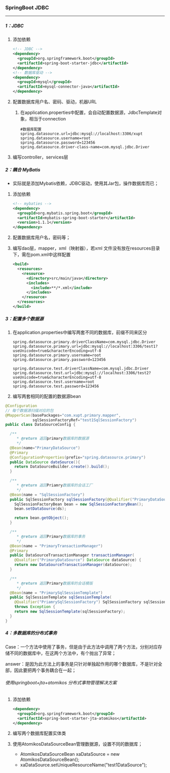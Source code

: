 ### SpringBoot JDBC

------

##### 1：JDBC

1. 添加依赖

   ```xml
   <!-- JDBC -->
   <dependency>
     <groupId>org.springframework.boot</groupId>
     <artifactId>spring-boot-starter-jdbc</artifactId>
   </dependency>
   <!-- 数据库驱动 -->
   <dependency>
     <groupId>mysql</groupId>
     <artifactId>mysql-connector-java</artifactId>
   </dependency>
   ```

2. 配置数据库用户名、密码、驱动，机器URL

   1. 在application.properties中配置，会自动配置数据源，JdbcTemplate对象，相当于connection

      ```properties
      #数据库配置
      spring.datasource.url=jdbc:mysql://localhost:3306/xupt
      spring.datasource.username=root
      spring.datasource.password=123456
      spring.datasource.driver-class-name=com.mysql.jdbc.Driver
      ```

3. 编写controller，services层

##### 2：耦合 MyBatis

- 实际就是添加Mybatis依赖，JDBC驱动，使用其Jar包，操作数据库而已；

1. 添加依赖

   ```xml
   <!-- mybaties -->
   <dependency>
     <groupId>org.mybatis.spring.boot</groupId>
     <artifactId>mybatis-spring-boot-starter</artifactId>
     <version>1.1.1</version>
   </dependency>
   ```

2. 配置数据库用户名，密码等；

3. 编写dao层，mapper，xml（映射器），若xml 文件没有放在resources目录下，需在pom.xml中这样配置

   ```xml
   <build>
     <resources>
       <resource>
         <directory>src/main/java</directory>
         <includes>
           <include>**/*.xml</include>
         </includes>
       </resource>
     </resources>
   </build>
   ```

##### 3：配置多个数据源

1. 在application.properties中编写两套不同的数据库，前缀不同来区分

   ```properties
   spring.datasource.primary.driverClassName=com.mysql.jdbc.Driver
   spring.datasource.primary.url=jdbc:mysql://localhost:3306/test1?useUnicode=true&characterEncoding=utf-8
   spring.datasource.primary.username=root
   spring.datasource.primary.password=123456
   
   spring.datasource.test.driverClassName=com.mysql.jdbc.Driver
   spring.datasource.test.url=jdbc:mysql://localhost:3306/test2?useUnicode=true&characterEncoding=utf-8
   spring.datasource.test.username=root
   spring.datasource.test.password=123456
   ```

2. 编写两套相同的配置的数据源bean

```java
@Configuration
// 每个数据源扫描对应的包
@MapperScan(basePackages="com.xupt.primary.mapper",
            sqlSessionFactoryRef="test1SqlSessionFactory")
public class DataSourceConfig {

  /**
	 * @return 返回primary数据库的数据源
	 */
  @Bean(name="PrimaryDataSource")
  @Primary
  @ConfigurationProperties(prefix="spring.datasource.primary")
  public DataSource dateSource(){
    return DataSourceBuilder.create().build();
  }

  /**
	 * @return 返回Priamry数据库的会话工厂
	 */
  @Bean(name = "SqlSessionFactory")
  public SqlSessionFactory sqlSessionFactory(@Qualifier("PrimaryDataSource") DataSource ds) throws Exception{
    SqlSessionFactoryBean bean = new SqlSessionFactoryBean();
    bean.setDataSource(ds);

    return bean.getObject();
  }

  /**
	 * @return 返回Primary数据库的事务
	 */
  @Bean(name = "PrimaryTransactionManager")
  @Primary
  public DataSourceTransactionManager transactionManager(
    @Qualifier("PrimaryDataSource") DataSource dataSource) {
    return new DataSourceTransactionManager(dataSource);
  }

  /**
	 * @return 返回Primary数据库的会话模版
	 */
  @Bean(name = "PrimarySqlSessionTemplate")
  public SqlSessionTemplate sqlSessionTemplate(
    @Qualifier("PriamrySqlSessionFactory") SqlSessionFactory sqlSessionFactory)
    throws Exception {
    return new SqlSessionTemplate(sqlSessionFactory);
  }
}
```

##### 4：多数据库的分布式事务

Case：一个方法中使用了事务，但是由于此方法中调用了两个方法，分别对应存储不同的数据库中，在这两个方法中，有个抛出了异常；

answer：是因为此方法上的事务是只针对单独起作用的哪个数据库，不是针对全部，因此要把两个事务耦合在一起；

###### 使用springboot+jta+atomikos 分布式事物管理解决方案

1. 添加依赖

   ```xml
   <dependency>
     <groupId>org.springframework.boot</groupId>
     <artifactId>spring-boot-starter-jta-atomikos</artifactId>
   </dependency>
   ```

2. 编写两个数据库配置实体类

3. 使用AtomikosDataSourceBean管理数据源，设置不同的数据库；

   - AtomikosDataSourceBean xaDataSource = new AtomikosDataSourceBean();
   - xaDataSource.setUniqueResourceName("test1DataSource");

